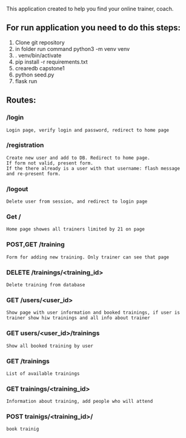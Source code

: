 This application created to help you find your online trainer, coach.  


## For run application you need to do this steps:

1. Clone git repository
2. in folder run command python3 -m venv venv
3. . venv/bin/activate
4. pip install -r requirements.txt
5. crearedb capstone1
5. python seed.py
6. flask run


## Routes:

### /login
  
    Login page, verify login and password, redirect to home page

### /registration 

    Create new user and add to DB. Redirect to home page.
    If form not valid, present form.
    If the there already is a user with that username: flash message
    and re-present form. 

### /logout

	Delete user from session, and redirect to login page


### Get /

    Home page showes all trainers limited by 21 on page

### POST,GET /training

    Form for adding new training. Only trainer can see that page

### DELETE /trainings/<training_id>
    Delete training from database

### GET /users/<user_id>
    Show page with user information and booked trainings, if user is trainer show hiw trainings and all info about trainer 

### GET users/<user_id>/trainings
    Show all booked training by user

### GET /trainings
    List of available trainings

### GET trainings/<training_id>
    Information about training, add people who will attend 

### POST trainigs/<training_id>/
    book trainig
